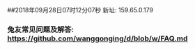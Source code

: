##2018年09月28日07时12分07秒 新址: 159.65.0.179
### 兔友常见问题及解答: https://github.com/wanggonging/d/blob/w/FAQ.md
